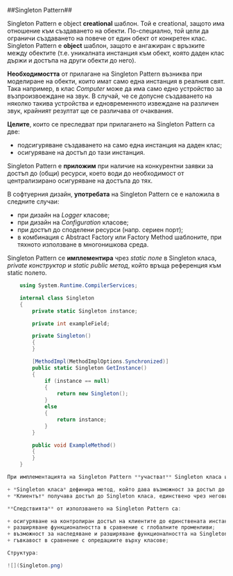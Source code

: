 ##Singleton Pattern##


Singleton Pattern е object **creational** шаблон. Той е creational, защото има отношение към създаването на обекти. По-специално, той цели да ограничи създаването на повече от един обект от конкретен клас. Singleton Pattern е **object** шаблон, защото е ангажиран с връзките между обектите (т.е. уникалната инстанция към обект, която даден клас държи и достъпа на други обекти до него).

**Необходимостта** от прилагане на Singleton Pattern възниква при моделиране на обекти, които имат само една инстанция в реалния свят. Така например, в клас *Computer* може да има само едно устройство за възпроизвоеждане на звук. В случай, че се допусне създаването на няколко такива устройства и едновременното извеждане на различен звук, крайният резултат ще се различава от очаквания.

**Целите**, които се преследват при прилагането на Singleton Pattern са две:

+ подсигуряване създаването на само една инстанция на даден клас;
+ осигуряване на достъп до тази инстанция.
 
Singleton Pattern е **приложим** при наличие на конкурентни заявки за достъп до (общи) ресурси, което води до необходимост от централизирано осигуряване на достъпа до тях.

В софтуерния дизайн, **употребата** на Singleton Pattern се е наложила в следните случаи:

+  при дизайн на *Logger* класове;
+  при дизайн на *Configuration* класове;
+  при достъп до споделени ресурси (напр. сериен порт);
+  в комбинация с Abstract Factory или Factory Method шаблоните, при тяхното използване в многонишкова среда.

Singleton Pattern се **имплементира** чрез *static поле* в Singleton класа,  *private конструктор* и *static public метод*, който връща референция към static полето.

```c# 
	using System.Runtime.CompilerServices;

    internal class Singleton
    {
        private static Singleton instance;

        private int exampleField;

        private Singleton()
        {
        }

        [MethodImpl(MethodImplOptions.Synchronized)]
        public static Singleton GetInstance()
        {
            if (instance == null)
            {
                return new Singleton();
            }
            else
            {
                return instance;
            }
        }

        public void ExampleMethod()
        {
        }
    }

При имплементацията на Singleton Pattern **участват** Singleton класа и клиента.

+ *Singleton класа* дефинира метод, който дава възможност за достъп до неговата уникална инстанция. Инстанцирането се реализира като static метод, която отговаря за създаването на единствена инстанция на класа.
+ *Клиентът* получава достъп до Singleton класа, единствено чрез неговия static метод.

**Следствията** от използването на Singleton Pattern са:

+ осигуряване на контролиран достъп на клиентите до единствената инстанция на Singleton класа;
+ разширяване функционалността в сравнение с глобалните променливи;
+ възможност за наследяване и разширяване функционалността на Singleton класа;
+ гъвкавост в сравнение с опредациите върху класове;

Структура:

![](Singleton.png)
